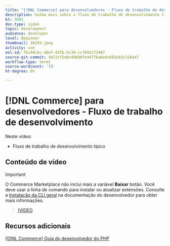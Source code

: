 ```yaml
---
title: "[!DNL Commerce] para desenvolvedores - Fluxo de trabalho de desenvolvimento"
description: Saiba mais sobre o fluxo de trabalho de desenvolvimento típico do Commerce.
kt: 5691
doc-type: video
topic: Development
audience: developer
level: Beginner
thumbnail: 36193.jpeg
activity: use
exl-id: f6c0dcbc-a0ef-43fb-bc38-cc7692c73487
source-git-commit: 4b72cf5e0c49690fe44776a6e4c682eb3c316e47
workflow-type: tm+mt
source-wordcount: '73'
ht-degree: 0%

---
```


# [!DNL Commerce] para desenvolvedores - Fluxo de trabalho de desenvolvimento

Neste vídeo:

- Fluxo de trabalho de desenvolvimento típico

## Conteúdo de vídeo

>[!IMPORTANT]
>
>O Commerce Marketplace não inclui mais a variável **Baixar** botão. Você deve usar a linha de comando para instalar ou atualizar extensões. Consulte a [Instalação da CLI geral](https://devdocs.magento.com/extensions/install/) na documentação do desenvolvedor para obter mais informações.

>[!VIDEO](https://video.tv.adobe.com/v/36193?quality=12&learn=on)

## Recursos adicionais

[[!DNL Commerce] Guia do desenvolvedor do PHP](https://devdocs.magento.com/guides/v2.4/extension-dev-guide/bk-extension-dev-guide.html)

